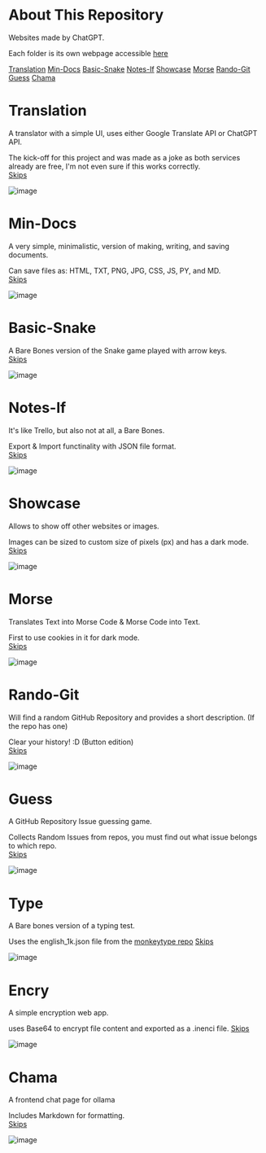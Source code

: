 # About This Repository
Websites made by ChatGPT.

Each folder is its own webpage accessible [here](https://cellijel.github.io/GPTMade)

[Translation](#translation)
[Min-Docs](#min-docs)
[Basic-Snake](#basic-snake)
[Notes-If](#notes-if)
[Showcase](#showcase)
[Morse](#morse)
[Rando-Git](#rando-git)
[Guess](#guess)
[Chama](#chama)
# Translation
A translator with a simple UI, uses either Google Translate API or ChatGPT API.

The kick-off for this project and was made as a joke as both services already are free, I'm not even sure if this works correctly.<br>
[Skips](#about-this-repository)

![image](https://github.com/user-attachments/assets/6788faa2-a0ae-40f9-9d9c-0565e7ffdb07)

# Min-Docs
A very simple, minimalistic, version of making, writing, and saving documents.

Can save files as: HTML, TXT, PNG, JPG, CSS, JS, PY, and MD.<br>
[Skips](#about-this-repository)<br>

![image](https://github.com/user-attachments/assets/97d93543-bfd4-4d20-9cc6-aeaf34d41052)

# Basic-Snake
A Bare Bones version of the Snake game played with arrow keys.<br>
[Skips](#about-this-repository)<br>

![image](https://github.com/user-attachments/assets/1b91f4c8-6d83-407a-a867-fc682005cb66)

# Notes-If
It's like Trello, but also not at all, a Bare Bones.

Export & Import functinality with JSON file format.<br>
[Skips](#about-this-repository)<br>

![image](https://github.com/user-attachments/assets/885f31bb-ee79-46f0-8cb7-7dcc9f60ea19)

# Showcase
Allows to show off other websites or images.

Images can be sized to custom size of pixels (px) and has a dark mode.<br>
[Skips](#about-this-repository)<br>

![image](https://github.com/user-attachments/assets/d136a42d-428c-4e70-9110-967c4603d48d)

# Morse
Translates Text into Morse Code & Morse Code into Text.

First to use cookies in it for dark mode.<br>
[Skips](#about-this-repository)<br>

![image](https://github.com/user-attachments/assets/c6661e1a-0fd6-495b-94fa-df1a76113ddb)

# Rando-Git
Will find a random GitHub Repository and provides a short description. (If the repo has one)

Clear your history! :D (Button edition)<br>
[Skips](#about-this-repository)<br>

![image](https://github.com/user-attachments/assets/98e783fe-f428-453c-a754-b0bd21bd8762)

# Guess
A GitHub Repository Issue guessing game.

Collects Random Issues from repos, you must find out what issue belongs to which repo.<br>
[Skips](#about-this-repository)<br>

![image](https://github.com/user-attachments/assets/f8e17444-eb2d-4db5-8ec1-dd8866a0875b)

# Type
A Bare bones version of a typing test.

Uses the english_1k.json file from the [monkeytype repo](https://github.com/monkeytypegame/monkeytype)
[Skips](#about-this-repository)<br>

![image](https://github.com/user-attachments/assets/8b8616da-7091-4933-9d62-b28b96e4094b)

# Encry
A simple encryption web app.

uses Base64 to encrypt file content and exported as a .inenci file.
[Skips](#about-this-repository)<br>

![image](https://github.com/user-attachments/assets/5104b33b-474f-4e55-a660-4851c6562c8b)

# Chama
A frontend chat page for ollama

Includes Markdown for formatting.<br>
[Skips](#about-this-repository)<br>

![image](https://github.com/user-attachments/assets/f3d71406-f71d-4d3c-91c7-e18eb97f4539)
